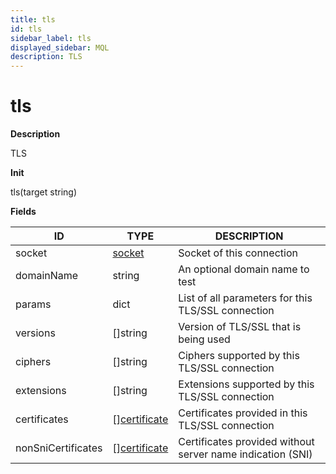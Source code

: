 ```yaml
---
title: tls
id: tls
sidebar_label: tls
displayed_sidebar: MQL
description: TLS
---
```


# tls

**Description**

TLS

**Init**

tls(target string)

**Fields**

| ID                 | TYPE                                    | DESCRIPTION                                                |
| ------------------ | --------------------------------------- | ---------------------------------------------------------- |
| socket             | [socket](socket.md)                     | Socket of this connection                                  |
| domainName         | string                                  | An optional domain name to test                            |
| params             | dict                                    | List of all parameters for this TLS/SSL connection         |
| versions           | &#91;&#93;string                        | Version of TLS/SSL that is being used                      |
| ciphers            | &#91;&#93;string                        | Ciphers supported by this TLS/SSL connection               |
| extensions         | &#91;&#93;string                        | Extensions supported by this TLS/SSL connection            |
| certificates       | &#91;&#93;[certificate](certificate.md) | Certificates provided in this TLS/SSL connection           |
| nonSniCertificates | &#91;&#93;[certificate](certificate.md) | Certificates provided without server name indication (SNI) |
